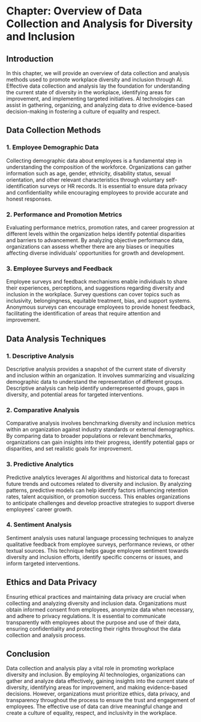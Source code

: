 Chapter: Overview of Data Collection and Analysis for Diversity and Inclusion
=============================================================================

Introduction
------------

In this chapter, we will provide an overview of data collection and analysis methods used to promote workplace diversity and inclusion through AI. Effective data collection and analysis lay the foundation for understanding the current state of diversity in the workplace, identifying areas for improvement, and implementing targeted initiatives. AI technologies can assist in gathering, organizing, and analyzing data to drive evidence-based decision-making in fostering a culture of equality and respect.

Data Collection Methods
-----------------------

### 1. Employee Demographic Data

Collecting demographic data about employees is a fundamental step in understanding the composition of the workforce. Organizations can gather information such as age, gender, ethnicity, disability status, sexual orientation, and other relevant characteristics through voluntary self-identification surveys or HR records. It is essential to ensure data privacy and confidentiality while encouraging employees to provide accurate and honest responses.

### 2. Performance and Promotion Metrics

Evaluating performance metrics, promotion rates, and career progression at different levels within the organization helps identify potential disparities and barriers to advancement. By analyzing objective performance data, organizations can assess whether there are any biases or inequities affecting diverse individuals' opportunities for growth and development.

### 3. Employee Surveys and Feedback

Employee surveys and feedback mechanisms enable individuals to share their experiences, perceptions, and suggestions regarding diversity and inclusion in the workplace. Survey questions can cover topics such as inclusivity, belongingness, equitable treatment, bias, and support systems. Anonymous surveys can encourage employees to provide honest feedback, facilitating the identification of areas that require attention and improvement.

Data Analysis Techniques
------------------------

### 1. Descriptive Analysis

Descriptive analysis provides a snapshot of the current state of diversity and inclusion within an organization. It involves summarizing and visualizing demographic data to understand the representation of different groups. Descriptive analysis can help identify underrepresented groups, gaps in diversity, and potential areas for targeted interventions.

### 2. Comparative Analysis

Comparative analysis involves benchmarking diversity and inclusion metrics within an organization against industry standards or external demographics. By comparing data to broader populations or relevant benchmarks, organizations can gain insights into their progress, identify potential gaps or disparities, and set realistic goals for improvement.

### 3. Predictive Analytics

Predictive analytics leverages AI algorithms and historical data to forecast future trends and outcomes related to diversity and inclusion. By analyzing patterns, predictive models can help identify factors influencing retention rates, talent acquisition, or promotion success. This enables organizations to anticipate challenges and develop proactive strategies to support diverse employees' career growth.

### 4. Sentiment Analysis

Sentiment analysis uses natural language processing techniques to analyze qualitative feedback from employee surveys, performance reviews, or other textual sources. This technique helps gauge employee sentiment towards diversity and inclusion efforts, identify specific concerns or issues, and inform targeted interventions.

Ethics and Data Privacy
-----------------------

Ensuring ethical practices and maintaining data privacy are crucial when collecting and analyzing diversity and inclusion data. Organizations must obtain informed consent from employees, anonymize data when necessary, and adhere to privacy regulations. It is essential to communicate transparently with employees about the purpose and use of their data, ensuring confidentiality and protecting their rights throughout the data collection and analysis process.

Conclusion
----------

Data collection and analysis play a vital role in promoting workplace diversity and inclusion. By employing AI technologies, organizations can gather and analyze data effectively, gaining insights into the current state of diversity, identifying areas for improvement, and making evidence-based decisions. However, organizations must prioritize ethics, data privacy, and transparency throughout the process to ensure the trust and engagement of employees. The effective use of data can drive meaningful change and create a culture of equality, respect, and inclusivity in the workplace.
